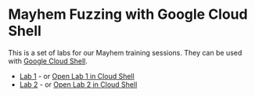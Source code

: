# Mayhem Fuzzing with Google Cloud Shell

This is a set of labs for our Mayhem training sessions. They can be used with
[Google Cloud Shell](https://cloud.google.com/shell/docs/).

  * [Lab 1](https://github.com/dbrumley/fuzzing-cloudshell-tutorial/blob/main/lab1.md) - or [Open Lab 1 in Cloud
    Shell](https://console.cloud.google.com/cloudshell/open?git_repo=https://github.com/dbrumley/fuzzing-cloudshell-tutorial.git&page=editor&tutorial=lab1.md&shellonly=true&https://ssh.cloud.google.com/cloudshell/editor&cloudshell_image=gcr.io%2Fnew-training-000001%2Fforallsecure-training)
  * [Lab 2](https://github.com/dbrumley/fuzzing-cloudshell-tutorial/blob/main/lab2.md) - or [Open Lab 2 in Cloud Shell](https://console.cloud.google.com/cloudshell/open?git_repo=https://github.com/dbrumley/fuzzing-cloudshell-tutorial.git&page=editor&tutorial=lab2.md&shellonly=true)

